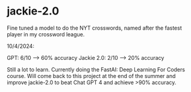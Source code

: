 # jackie-2.0
Fine tuned a model to do the NYT crosswords, named after the fastest player in my crossword league.


10/4/2024:

 
GPT: 6/10 --> 60% accuracy
Jackie 2.0: 2/10 --> 20% accuracy


Still a lot to learn. Currently doing the FastAI: Deep Learning For Coders course. Will come back to this project at the end of the summer and improve jackie-2.0 to beat Chat GPT 4 and achieve >90% accuracy.

